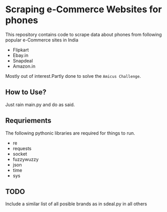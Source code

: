 # Scraping e-Commerce Websites for phones

This repository contains code to scrape data about phones from following popular e-Commerce sites in India
  * Flipkart
  * Ebay.in
  * Snapdeal
  * Amazon.in

Mostly out of interest.Partly done to solve the `Amicus Challenge`.

## How to Use?
  Just rain main.py and do as said.

## Requriements
  
The following pythonic libraries are required for things to run.
  * re
  * requests
  * socket
  * fuzzywuzzy
  * json
  * time
  * sys

## TODO
  Include a similar list of all posible brands as in sdeal.py in all others
